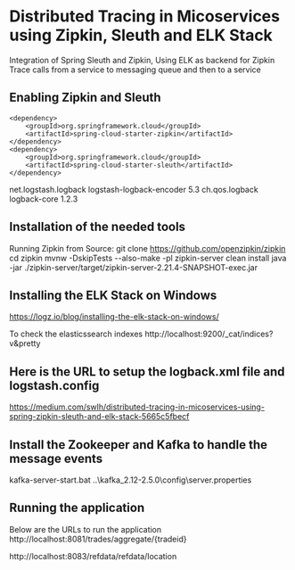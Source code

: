 # Distributed Tracing in Micoservices using Zipkin, Sleuth and ELK Stack

Integration of Spring Sleuth and Zipkin, Using ELK as backend for Zipkin
Trace calls from a service to messaging queue and then to a service	

## Enabling Zipkin and Sleuth

 <!-- Dependencies for Zipkin and Sleuth -->
    <dependency>
        <groupId>org.springframework.cloud</groupId>
        <artifactId>spring-cloud-starter-zipkin</artifactId>
    </dependency>
    <dependency>
        <groupId>org.springframework.cloud</groupId>
        <artifactId>spring-cloud-starter-sleuth</artifactId>
    </dependency>
	
<!-- Dependencies for LogStash -->
   <dependency>
        <groupId>net.logstash.logback</groupId>
        <artifactId>logstash-logback-encoder</artifactId>
        <version>5.3</version>
    </dependency>
    <dependency>
        <groupId>ch.qos.logback</groupId>
        <artifactId>logback-core</artifactId>
        <version>1.2.3</version>
    </dependency>

## Installation of the needed tools

Running Zipkin from Source:
git clone https://github.com/openzipkin/zipkin
cd zipkin
mvnw -DskipTests --also-make -pl zipkin-server clean install
java -jar ./zipkin-server/target/zipkin-server-2.21.4-SNAPSHOT-exec.jar

## Installing the ELK Stack on Windows
https://logz.io/blog/installing-the-elk-stack-on-windows/

To check the elasticssearch indexes
http://localhost:9200/_cat/indices?v&pretty

## Here is the URL to setup the logback.xml file and logstash.config
https://medium.com/swlh/distributed-tracing-in-micoservices-using-spring-zipkin-sleuth-and-elk-stack-5665c5fbecf

## Install the Zookeeper and Kafka to handle the message events

kafka-server-start.bat ..\kafka_2.12-2.5.0\config\server.properties

## Running the application

Below are the URLs to run the application
http://localhost:8081/trades/aggregate/{tradeid}

http://localhost:8083/refdata/refdata/location




